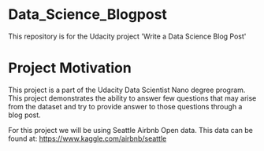 # Data_Science_Blogpost
This repository is for the Udacity project 'Write a Data Science Blog Post'

# Project Motivation
This project is a part of the Udacity Data Scientist Nano degree program. This project demonstrates the ability to answer few questions that may arise from the dataset and try to provide answer to those questions through a blog post.

For this project we will be using Seattle Airbnb Open data. This data can be found at: https://www.kaggle.com/airbnb/seattle
